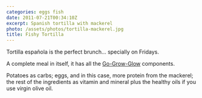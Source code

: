 ```yaml
---
categories: eggs fish
date: 2011-07-21T00:34:10Z
excerpt: Spanish tortilla with mackerel
photo: /assets/photos/tortilla-mackerel.jpg
title: Fishy Tortilla
---
```


Tortilla española is the perfect brunch... specially on Fridays.

A complete meal in itself, it has all the [Go-Grow-Glow](http://wiki.answers.com/Q/What_are_%27Go_Grow_and_Glow%27_foods) components.

Potatoes as carbs; eggs, and in this case, more protein from the mackerel; the rest of the ingredients as vitamin and mineral plus the healthy oils if you use virgin olive oil.